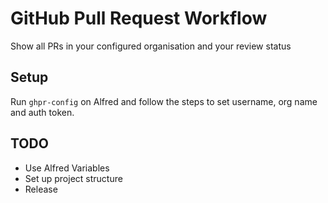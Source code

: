 # GitHub Pull Request Workflow

Show all PRs in your configured organisation and your review status

## Setup

Run `ghpr-config` on Alfred and follow the steps to set username, org name and auth token.

## TODO

* Use Alfred Variables
* Set up project structure
* Release
